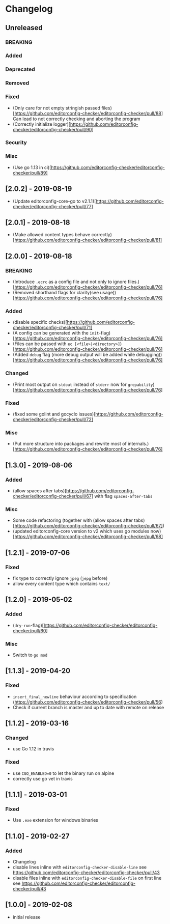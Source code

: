 # Changelog

## Unreleased
### BREAKING
### Added
### Deprecated
### Removed
### Fixed
* (Only care for not empty stringish passed files)[https://github.com/editorconfig-checker/editorconfig-checker/pull/88]
    Can lead to not correctly checking and aborting the program
* (Correctly initialize logger)[https://github.com/editorconfig-checker/editorconfig-checker/pull/90]
### Security
### Misc
* (Use go 1.13 in ci)[https://github.com/editorconfig-checker/editorconfig-checker/pull/89]

## [2.0.2] - 2019-08-19
* (Update editorconfig-core-go to v2.1.1)[https://github.com/editorconfig-checker/editorconfig-checker/pull/77]

## [2.0.1] - 2019-08-18
* (Make allowed content types behave correctly)[https://github.com/editorconfig-checker/editorconfig-checker/pull/81]

## [2.0.0] - 2019-08-18
### BREAKING
* (Introduce `.ecrc` as a config file and not only to ignore files.)[https://github.com/editorconfig-checker/editorconfig-checker/pull/76]
* (Removed shorthand flags for clarity(see usage))[https://github.com/editorconfig-checker/editorconfig-checker/pull/76]
### Added
* (disable specific checks)[https://github.com/editorconfig-checker/editorconfig-checker/pull/71]
* (A config can be generated with the `init`-flag)[https://github.com/editorconfig-checker/editorconfig-checker/pull/76]
* (Files can be passed with `ec [<file>|<directory>]`)[https://github.com/editorconfig-checker/editorconfig-checker/pull/76]
* (Added `debug` flag (more debug output will be added while debugging))[https://github.com/editorconfig-checker/editorconfig-checker/pull/76]
### Changed
* (Print most output on `stdout` instead of `stderr` now for `grepability`)[https://github.com/editorconfig-checker/editorconfig-checker/pull/76]
### Fixed
* (fixed some golint and gocyclo issues)[https://github.com/editorconfig-checker/editorconfig-checker/pull/72]
### Misc
* (Put more structure into packages and rewrite most of internals.)[https://github.com/editorconfig-checker/editorconfig-checker/pull/76]

## [1.3.0] - 2019-08-06
### Added
* (allow spaces after tabs)[https://github.com/editorconfig-checker/editorconfig-checker/pull/67] with flag `spaces-after-tabs`
### Misc
* Some code refactoring (together with (allow spaces after tabs)[https://github.com/editorconfig-checker/editorconfig-checker/pull/67])
* (updated editorconfig-core version to v2 which uses go modules now)[https://github.com/editorconfig-checker/editorconfig-checker/pull/68]

## [1.2.1] - 2019-07-06
### Fixed
* fix type to correctly ignore `jpeg` (`jepg` before)
* allow every content type which contains `text/`

## [1.2.0] - 2019-05-02
### Added
* (`dry-run`-flag)[https://github.com/editorconfig-checker/editorconfig-checker/pull/60]
### Misc
* Switch to `go mod`

## [1.1.3] - 2019-04-20
### Fixed
* `insert_final_newline` behaviour according to specification (https://github.com/editorconfig-checker/editorconfig-checker/pull/56)
* Check if current branch is master and up to date with remote on release

## [1.1.2] - 2019-03-16
### Changed
* use Go 1.12 in travis
### Fixed
* use `CGO_ENABLED=0` to let the binary run on alpine
* correctly use go vet in travis

## [1.1.1] - 2019-03-01
### Fixed
* Use `.exe` extension for windows binaries

## [1.1.0] - 2019-02-27
### Added
* Changelog
* disable lines inline with `editorconfig-checker-disable-line` see https://github.com/editorconfig-checker/editorconfig-checker/pull/43
* disable files inline with `editorconfig-checker-disable-file` on first line see https://github.com/editorconfig-checker/editorconfig-checker/pull/43

## [1.0.0] - 2019-02-08
* initial release
